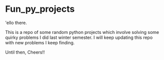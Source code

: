 # Fun_py_projects

'ello there. 

This is a repo of some random python projects which involve solving some quirky problems I did last winter semester. 
I will keep updating this repo with new problems I keep finding.

Until then,
Cheers!!
